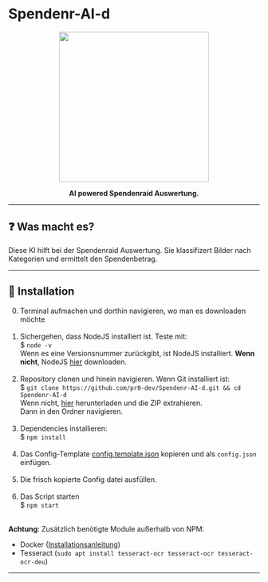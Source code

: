 # Spendenr-AI-d

<p align="center"><img height="300" width="auto" src="https://cdn.discordapp.com/attachments/618781839338897446/956072723166167070/unknown.png" /></p>
<p align="center"><b>AI powered Spendenraid Auswertung. </b></p>
<hr>

## :question: Was macht es?

Diese KI hilft bei der Spendenraid Auswertung. Sie klassifizert Bilder nach Kategorien und ermittelt den Spendenbetrag.

<hr>

## :wrench: Installation

0. Terminal aufmachen und dorthin navigieren, wo man es downloaden möchte <br><br>
1. Sichergehen, dass NodeJS installiert ist. Teste mit: <br>
$ `node -v` <br>
Wenn es eine Versionsnummer zurückgibt, ist NodeJS installiert.
 **Wenn nicht**, NodeJS <a href="https://nodejs.org/en/download/package-manager/">hier</a> downloaden. <br><br>
2. Repository clonen und hinein navigieren. Wenn Git installiert ist: <br>
$ `git clone https://github.com/pr0-dev/Spendenr-AI-d.git && cd Spendenr-AI-d` <br>
Wenn nicht, <a href="https://github.com/pr0-dev/Spendenr-AI-d/archive/master.zip">hier</a> herunterladen und die ZIP extrahieren. <br>
Dann in den Ordner navigieren.<br><br>
3. Dependencies installieren: <br>
$ `npm install`<br><br>
4. Das Config-Template [config.template.json](https://github.com/pr0-dev/Spendenr-AI-d/blob/master/config.template.json) kopieren und als `config.json` einfügen.<br><br>
5. Die frisch kopierte Config datei ausfüllen. <br><br>
6. Das Script starten <br>
$ `npm start` <br><br>

**Achtung**: Zusätzlich benötigte Module außerhalb von NPM: 
- Docker ([Installationsanleitung](https://docs.docker.com/engine/install/debian/#install-using-the-repository))
- Tesseract (`sudo apt install tesseract-ocr tesseract-ocr tesseract-ocr-deu`)

<hr>
